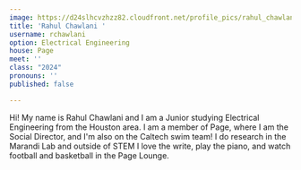 ```yaml
---
image: https://d24slhcvzhzz82.cloudfront.net/profile_pics/rahul_chawlani.JPG
title: 'Rahul Chawlani '
username: rchawlani
option: Electrical Engineering
house: Page
meet: ''
class: "2024"
pronouns: ''
published: false

---
```

Hi! My name is Rahul Chawlani and I am a Junior studying Electrical Engineering from the Houston area. I am a member of Page, where I am the Social Director, and I'm also on the Caltech swim team! I do research in the Marandi Lab and outside of STEM I love the write, play the piano, and watch football and basketball in the Page Lounge.